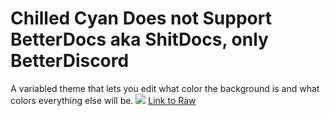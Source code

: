 # **Chilled Cyan** Does not Support BetterDocs aka ShitDocs, only BetterDiscord
A variabled theme that lets you edit what color the background is and what colors everything else will be.
<img src="https://i.imgur.com/XlKmkDz.png">
[Link to Raw](https://raw.githubusercontent.com/Mixter213/Discord-Themes/master/ChilledCyan.theme.css)
